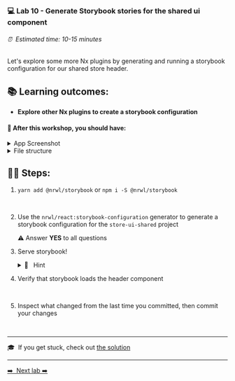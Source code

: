 ### 💻 Lab 10 - Generate Storybook stories for the shared ui component

###### ⏰ &nbsp;Estimated time: 10-15 minutes

Let's explore some more Nx plugins by generating and running a storybook configuration for our shared store header.

## 📚 Learning outcomes:

- **Explore other Nx plugins to create a storybook configuration**

#### 📲 After this workshop, you should have:

<details>
  <summary>App Screenshot</summary>
  No change in how the app looks!
</details>

<details>
  <summary>File structure</summary>
  <img src="../assets/lab10_directory-structure.png" height="700" alt="lab10 file structure">
</details>

## 🏋️‍♀️ Steps:

1. `yarn add @nrwl/storybook` or `npm i -S @nrwl/storybook`
<br/>

2. Use the `nrwl/react:storybook-configuration` generator to generate a storybook configuration for the `store-ui-shared` project

   ⚠️ Answer **YES** to all questions

3. Serve storybook!

   <details>
   <summary>🐳 &nbsp;&nbsp;Hint</summary>

   `nx storybook store-ui-shared`

   </details>

4. Verify that storybook loads the header component
<br/>

5. Inspect what changed from the last time you committed, then commit your changes
<br/>


---

🎓&nbsp;&nbsp;If you get stuck, check out [the solution](SOLUTION.md)

---

[➡️ &nbsp;Next lab ➡️](../lab11/LAB.md)
